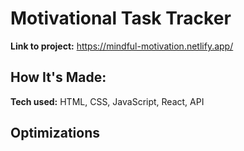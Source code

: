 # Motivational Task Tracker

**Link to project:** https://mindful-motivation.netlify.app/

## How It's Made:

**Tech used:** HTML, CSS, JavaScript, React, API



## Optimizations
